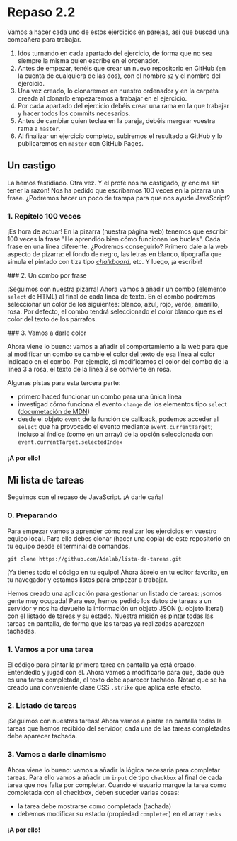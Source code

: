 # Repaso 2.2

Vamos a hacer cada uno de estos ejercicios en parejas, así que buscad una compañera para trabajar.

1. Idos turnando en cada apartado del ejercicio, de forma que no sea siempre la misma quien escribe en el ordenador.
1. Antes de empezar, tenéis que crear un nuevo repositorio en GitHub (en la cuenta de cualquiera de las dos), con el nombre `s2` y el nombre del ejercicio.
1. Una vez creado, lo clonaremos en nuestro ordenador y en la carpeta creada al clonarlo empezaremos a trabajar en el ejercicio.
1. Por cada apartado del ejercicio debéis crear una rama en la que trabajar y hacer todos los commits necesarios.
1. Antes de cambiar quien teclea en la pareja, debéis mergear vuestra rama a `master`.
1. Al finalizar un ejercicio completo, subiremos el resultado a GitHub y lo publicaremos en `master` con GitHub Pages.

## Un castigo

La hemos fastidiado. Otra vez. Y el profe nos ha castigado, ¡y encima sin tener la razón! Nos ha pedido que escribamos 100 veces en la pizarra una frase. ¿Podremos hacer un poco de trampa para que nos ayude JavaScript?

### 1. Repítelo 100 veces

¡Es hora de actuar! En la pizarra (nuestra página web) tenemos que escribir 100 veces la frase "He aprendido bien cómo funcionan los bucles". Cada frase en una línea diferente. ¿Podremos conseguirlo? Primero dale a la web aspecto de pizarra: el fondo de negro, las letras en blanco, tipografía que simula el pintado con tiza tipo [*chalkboard*](http://www.fontspace.com/category/chalkboard), etc. Y luego, ¡a escribir!

### 2. Un combo por frase

¡Seguimos con nuestra pizarra! Ahora vamos a añadir un combo (elemento `select` de HTML) al final de cada línea de texto. En el combo podremos seleccionar un color de los siguientes: blanco, azul, rojo, verde, amarillo, rosa. Por defecto, el combo tendrá seleccionado el color blanco que es el color del texto de los párrafos.

### 3. Vamos a darle color

Ahora viene lo bueno: vamos a añadir el comportamiento a la web para que al modificar un combo se cambie el color del texto de esa línea al color indicado en el combo. Por ejemplo, si modificamos el color del combo de la línea 3 a rosa, el texto de la línea 3 se convierte en rosa.

Algunas pistas para esta tercera parte:

- primero haced funcionar un combo para una única línea
- investigad cómo funciona el evento `change` de los elementos tipo `select` ([documetación de MDN](https://developer.mozilla.org/en-US/docs/Web/Events/change))
- desde el objeto `event` de la función de callback, podemos acceder al `select` que ha provocado el evento mediante `event.currentTarget`; incluso al índice (como en un array) de la opción seleccionada con `event.currentTarget.selectedIndex`

#### ¡A por ello!

## Mi lista de tareas

Seguimos con el repaso de JavaScript. ¡A darle caña!

### 0. Preparando

Para empezar vamos a aprender cómo realizar los ejercicios en vuestro equipo local. Para ello debes clonar (hacer una copia) de este repositorio en tu equipo desde el terminal de comandos.

`git clone https://github.com/Adalab/lista-de-tareas.git`

¡Ya tienes todo el código en tu equipo! Ahora ábrelo en tu editor favorito, en tu navegador y estamos listos para empezar a trabajar.

Hemos creado una aplicación para gestionar un listado de tareas: ¡somos gente muy ocupada! Para eso, hemos pedido los datos de tareas a un servidor y nos ha devuelto la información un objeto JSON (u objeto literal) con el listado de tareas y su estado. Nuestra misión es pintar todas las tareas en pantalla, de forma que las tareas ya realizadas aparezcan tachadas.


### 1. Vamos a por una tarea

El código para pintar la primera tarea en pantalla ya está creado. Entendedlo y jugad con él. Ahora vamos a modificarlo para que, dado que es una tarea completada, el texto debe aparecer tachado. Notad que se ha creado una conveniente clase CSS `.strike` que aplica este efecto.


### 2. Listado de tareas

¡Seguimos con nuestras tareas! Ahora vamos a pintar en pantalla todas la tareas que hemos recibido del servidor, cada una de las tareas completadas  debe aparecer tachada.


### 3. Vamos a darle dinamismo
Ahora viene lo bueno: vamos a añadir la lógica necesaria para completar tareas. Para ello vamos a añadir un `input` de tipo `checkbox` al final de cada tarea que nos falte por completar. Cuando el usuario marque la tarea como completada con el checkbox, deben suceder varias cosas:
- la tarea debe mostrarse como completada (tachada)
- debemos modificar su estado (propiedad `completed`) en el array `tasks`

#### ¡A por ello!
